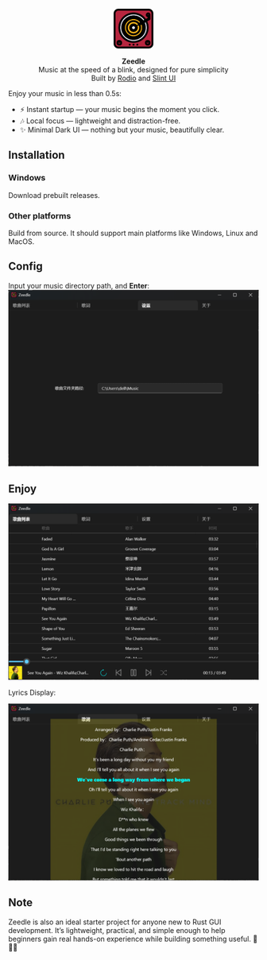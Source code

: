 <p align="center">
  <picture align="center">
    <img alt="logo" width="80px" src="ui/cover.svg">
  </picture>
</p>
<p align="center"> 
    <b>Zeedle</b></br>
    Music at the speed of a blink, designed for pure simplicity</br>
    Built by <a href="https://github.com/RustAudio/rodio">Rodio</a> and <a href="https://slint.dev">Slint UI</a>
</p>

Enjoy your music in less than 0.5s:
- ⚡ Instant startup — your music begins the moment you click.
- 🎶 Local focus — lightweight and distraction-free.
- ✨ Minimal Dark UI — nothing but your music, beautifully clear.

## Installation
### Windows
Download prebuilt releases.
### Other platforms
Build from source. It should support main platforms like Windows, Linux and MacOS. 

## Config
Input your music directory path, and **Enter**:
![p3](assets/p3.png)

## Enjoy
![p1](assets/p1.png)

Lyrics Display:

![p1](assets/p2.png)

## Note
Zeedle is also an ideal starter project for anyone new to Rust GUI development.
It’s lightweight, practical, and simple enough to help beginners gain real hands-on experience while building something useful. 🤗🤗🤗
